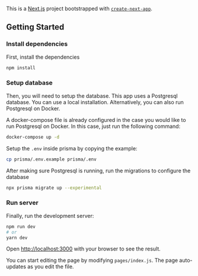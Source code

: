This is a [Next.js](https://nextjs.org/) project bootstrapped with [`create-next-app`](https://github.com/vercel/next.js/tree/canary/packages/create-next-app).

## Getting Started

### Install dependencies
First, install the dependencies
```bash
npm install
```

### Setup database

Then, you will need to setup the database. This app uses a Postgresql database. You can use a local installation. Alternatively, you can also run Postgresql on Docker.

A docker-compose file is already configured in the case you would like to run Postgresql on Docker. In this case, just run the following command:

```bash
docker-compose up -d
```

Setup the `.env` inside prisma by copying the example:

```bash
cp prisma/.env.example prisma/.env
```

After making sure Postgresql is running, run the migrations to configure the database

```bash
npx prisma migrate up --experimental
```

### Run server

Finally, run the development server:

```bash
npm run dev
# or
yarn dev
```

Open [http://localhost:3000](http://localhost:3000) with your browser to see the result.

You can start editing the page by modifying `pages/index.js`. The page auto-updates as you edit the file.
